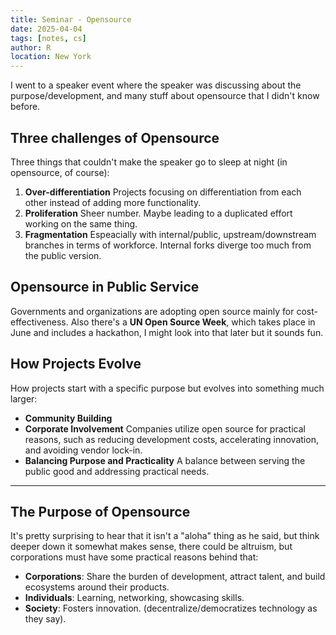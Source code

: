 ```yaml
---
title: Seminar - Opensource
date: 2025-04-04
tags: [notes, cs]
author: R
location: New York
---
```


I went to a speaker event where the speaker was discussing about the purpose/development, and many stuff about opensource that I didn't know before.

## Three challenges of Opensource
Three things that couldn't make the speaker go to sleep at night (in opensource, of course):
1. **Over-differentiation**
   Projects focusing on differentiation from each other instead of adding more functionality.
2. **Proliferation**
   Sheer number. Maybe leading to a duplicated effort working on the same thing.
3. **Fragmentation**
   Espeacially with internal/public, upstream/downstream branches in terms of workforce. Internal forks diverge too much from the public version.

## Opensource in Public Service
Governments and organizations are adopting open source mainly for cost-effectiveness. Also there's a **UN Open Source Week**, which takes place in June and includes a hackathon, I might look into that later but it sounds fun.

## How Projects Evolve

How projects start with a specific purpose but evolves into something much larger:

- **Community Building**
- **Corporate Involvement**
  Companies utilize open source for practical reasons, such as reducing development costs, accelerating innovation, and avoiding vendor lock-in.
- **Balancing Purpose and Practicality**
  A balance between serving the public good and addressing practical needs.

---

## The Purpose of Opensource

It's pretty surprising to hear that it isn't a "aloha" thing as he said, but think deeper down it somewhat makes sense, there could be altruism, but corporations must have some practical reasons behind that:

- **Corporations**: Share the burden of development, attract talent, and build ecosystems around their products.
- **Individuals**: Learning, networking, showcasing skills.
- **Society**: Fosters innovation. (decentralize/democratizes technology as they say).
